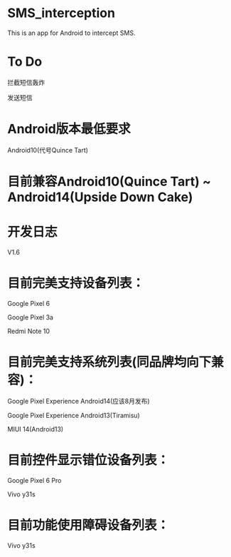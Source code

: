 # SMS_interception
This is an app for Android to intercept SMS.

# To Do
拦截短信轰炸

发送短信

# Android版本最低要求
Android10(代号Quince Tart)

# 目前兼容Android10(Quince Tart) ~ Android14(Upside Down Cake)

# 开发日志
V1.6



# 目前完美支持设备列表：
Google Pixel 6

Google Pixel 3a

Redmi Note 10

# 目前完美支持系统列表(同品牌均向下兼容)：
Google Pixel Experience Android14(应该8月发布)

Google Pixel Experience Android13(Tiramisu)

MIUI 14(Android13)

# 目前控件显示错位设备列表：
Google Pixel 6 Pro

Vivo y31s

# 目前功能使用障碍设备列表：
Vivo y31s
